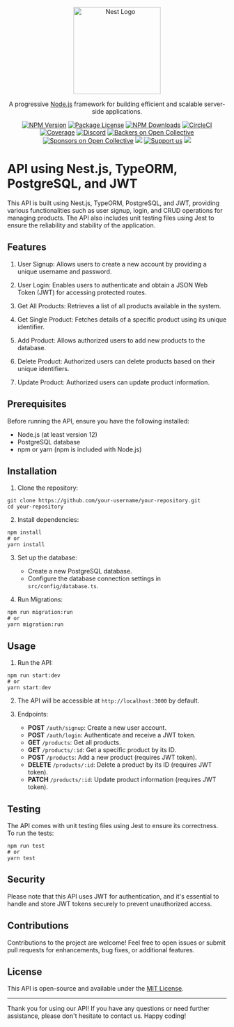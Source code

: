 <p align="center">
  <a href="http://nestjs.com/" target="blank"><img src="https://nestjs.com/img/logo-small.svg" width="200" alt="Nest Logo" /></a>
</p>

[circleci-image]: https://img.shields.io/circleci/build/github/nestjs/nest/master?token=abc123def456
[circleci-url]: https://circleci.com/gh/nestjs/nest

  <p align="center">A progressive <a href="http://nodejs.org" target="_blank">Node.js</a> framework for building efficient and scalable server-side applications.</p>
    <p align="center">
<a href="https://www.npmjs.com/~nestjscore" target="_blank"><img src="https://img.shields.io/npm/v/@nestjs/core.svg" alt="NPM Version" /></a>
<a href="https://www.npmjs.com/~nestjscore" target="_blank"><img src="https://img.shields.io/npm/l/@nestjs/core.svg" alt="Package License" /></a>
<a href="https://www.npmjs.com/~nestjscore" target="_blank"><img src="https://img.shields.io/npm/dm/@nestjs/common.svg" alt="NPM Downloads" /></a>
<a href="https://circleci.com/gh/nestjs/nest" target="_blank"><img src="https://img.shields.io/circleci/build/github/nestjs/nest/master" alt="CircleCI" /></a>
<a href="https://coveralls.io/github/nestjs/nest?branch=master" target="_blank"><img src="https://coveralls.io/repos/github/nestjs/nest/badge.svg?branch=master#9" alt="Coverage" /></a>
<a href="https://discord.gg/G7Qnnhy" target="_blank"><img src="https://img.shields.io/badge/discord-online-brightgreen.svg" alt="Discord"/></a>
<a href="https://opencollective.com/nest#backer" target="_blank"><img src="https://opencollective.com/nest/backers/badge.svg" alt="Backers on Open Collective" /></a>
<a href="https://opencollective.com/nest#sponsor" target="_blank"><img src="https://opencollective.com/nest/sponsors/badge.svg" alt="Sponsors on Open Collective" /></a>
  <a href="https://paypal.me/kamilmysliwiec" target="_blank"><img src="https://img.shields.io/badge/Donate-PayPal-ff3f59.svg"/></a>
    <a href="https://opencollective.com/nest#sponsor"  target="_blank"><img src="https://img.shields.io/badge/Support%20us-Open%20Collective-41B883.svg" alt="Support us"></a>
  <a href="https://twitter.com/nestframework" target="_blank"><img src="https://img.shields.io/twitter/follow/nestframework.svg?style=social&label=Follow"></a>
</p>
  <!--[![Backers on Open Collective](https://opencollective.com/nest/backers/badge.svg)](https://opencollective.com/nest#backer)
  [![Sponsors on Open Collective](https://opencollective.com/nest/sponsors/badge.svg)](https://opencollective.com/nest#sponsor)-->

# API using Nest.js, TypeORM, PostgreSQL, and JWT

This API is built using Nest.js, TypeORM, PostgreSQL, and JWT, providing various functionalities such as user signup, login, and CRUD operations for managing products. The API also includes unit testing files using Jest to ensure the reliability and stability of the application.

## Features

1. User Signup: Allows users to create a new account by providing a unique username and password.

2. User Login: Enables users to authenticate and obtain a JSON Web Token (JWT) for accessing protected routes.

3. Get All Products: Retrieves a list of all products available in the system.

4. Get Single Product: Fetches details of a specific product using its unique identifier.

5. Add Product: Allows authorized users to add new products to the database.

6. Delete Product: Authorized users can delete products based on their unique identifiers.

7. Update Product: Authorized users can update product information.

## Prerequisites

Before running the API, ensure you have the following installed:

- Node.js (at least version 12)
- PostgreSQL database
- npm or yarn (npm is included with Node.js)

## Installation

1. Clone the repository:

```
git clone https://github.com/your-username/your-repository.git
cd your-repository
```

2. Install dependencies:

```
npm install
# or
yarn install
```

3. Set up the database:

   - Create a new PostgreSQL database.
   - Configure the database connection settings in `src/config/database.ts`.

4. Run Migrations:

```
npm run migration:run
# or
yarn migration:run
```

## Usage

1. Run the API:

```
npm run start:dev
# or
yarn start:dev
```

2. The API will be accessible at `http://localhost:3000` by default.

3. Endpoints:

   - **POST** `/auth/signup`: Create a new user account.
   - **POST** `/auth/login`: Authenticate and receive a JWT token.
   - **GET** `/products`: Get all products.
   - **GET** `/products/:id`: Get a specific product by its ID.
   - **POST** `/products`: Add a new product (requires JWT token).
   - **DELETE** `/products/:id`: Delete a product by its ID (requires JWT token).
   - **PATCH** `/products/:id`: Update product information (requires JWT token).

## Testing

The API comes with unit testing files using Jest to ensure its correctness. To run the tests:

```
npm run test
# or
yarn test
```

## Security

Please note that this API uses JWT for authentication, and it's essential to handle and store JWT tokens securely to prevent unauthorized access.

## Contributions

Contributions to the project are welcome! Feel free to open issues or submit pull requests for enhancements, bug fixes, or additional features.

## License

This API is open-source and available under the [MIT License](LICENSE).

---

Thank you for using our API! If you have any questions or need further assistance, please don't hesitate to contact us. Happy coding!
